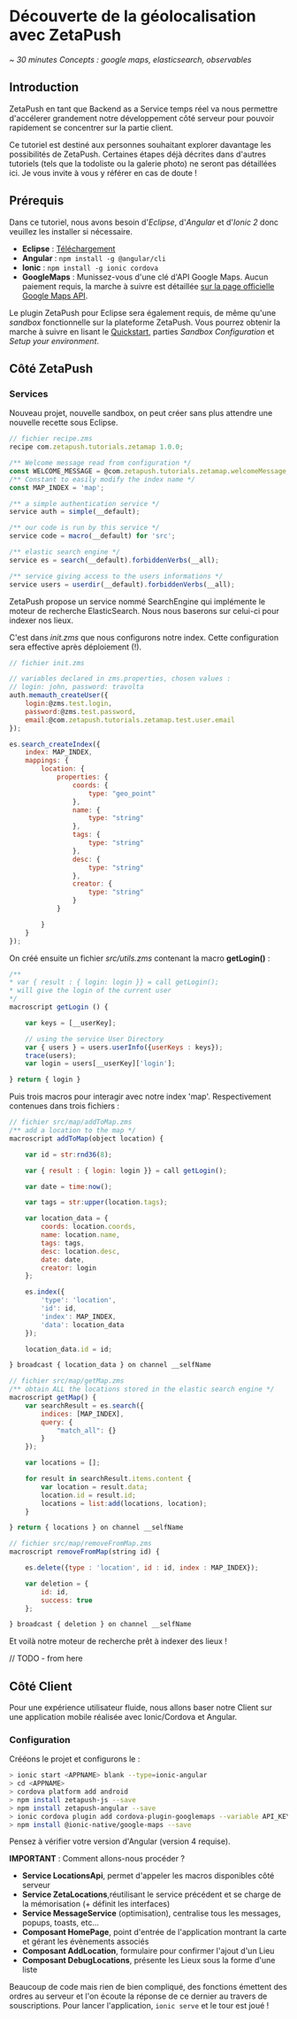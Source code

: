 # Découverte de la géolocalisation avec ZetaPush #
*~ 30 minutes
Concepts : google maps, elasticsearch, observables*

## Introduction ##

ZetaPush en tant que Backend as a Service temps réel va nous permettre d'accélerer grandement notre développement côté serveur pour pouvoir rapidement se concentrer sur la partie client.  

Ce tutoriel est destiné aux personnes souhaitant explorer davantage les possibilités de ZetaPush. Certaines étapes déjà décrites dans d'autres tutoriels (tels que la todoliste ou la galerie photo) ne seront pas détaillées ici. Je vous invite à vous y référer en cas de doute !  

## Prérequis ##

Dans ce tutoriel, nous avons besoin d'*Eclipse*, d'*Angular* et d'*Ionic 2* donc veuillez les installer si nécessaire.

* **Eclipse** : [Téléchargement](https://www.eclipse.org/downloads/)
* **Angular** : `npm install -g @angular/cli`
* **Ionic** : `npm install -g ionic cordova`
* **GoogleMaps** : Munissez-vous d'une clé d'API Google Maps. Aucun paiement requis, la marche à suivre est détaillée [sur la page officielle Google Maps API](https://developers.google.com/maps/documentation/android-api/?hl=fr).

Le plugin ZetaPush pour Eclipse sera également requis, de même qu'une *sandbox* fonctionnelle sur la plateforme ZetaPush. Vous pourrez obtenir la marche à suivre en lisant le [Quickstart](https://doc.zetapush.com/quickstart/), parties *Sandbox Configuration* et *Setup your environment*.

## Côté ZetaPush ##

### Services ###  

Nouveau projet, nouvelle sandbox, on peut créer sans plus attendre une nouvelle recette sous Eclipse.

```javascript
// fichier recipe.zms
recipe com.zetapush.tutorials.zetamap 1.0.0;

/** Welcome message read from configuration */
const WELCOME_MESSAGE = @com.zetapush.tutorials.zetamap.welcomeMessage;
/** Constant to easily modify the index name */
const MAP_INDEX = 'map';

/** a simple authentication service */
service auth = simple(__default);

/** our code is run by this service */
service code = macro(__default) for 'src';

/** elastic search engine */
service es = search(__default).forbiddenVerbs(__all);

/** service giving access to the users informations */
service users = userdir(__default).forbiddenVerbs(__all);
```

ZetaPush propose un service nommé SearchEngine qui implémente le moteur de recherche ElasticSearch. Nous nous baserons sur celui-ci pour indexer nos lieux.

C'est dans *init.zms* que nous configurons notre index. Cette configuration sera effective après déploiement (!).

```javascript
// fichier init.zms

// variables declared in zms.properties, chosen values :
// login: john, password: travolta
auth.memauth_createUser({
	login:@zms.test.login,
	password:@zms.test.password,
	email:@com.zetapush.tutorials.zetamap.test.user.email
});

es.search_createIndex({
	index: MAP_INDEX,
	mappings: {
		location: {
			properties: {
				coords: {
					type: "geo_point"
				},
				name: {
					type: "string"
				},
				tags: {
					type: "string"
				},
				desc: {
					type: "string"
				},
				creator: {
					type: "string"
				}
			}

		}
	}
});
```

On créé ensuite un fichier *src/utils.zms* contenant la macro **getLogin()** :

```javascript
/**
* var { result : { login: login }} = call getLogin();
* will give the login of the current user
*/
macroscript getLogin () {

	var keys = [__userKey];

	// using the service User Directory
	var { users } = users.userInfo({userKeys : keys});
	trace(users);
	var login = users[__userKey]['login'];

} return { login }
```

Puis trois macros pour interagir avec notre index 'map'. Respectivement contenues dans trois fichiers :  

```javascript
// fichier src/map/addToMap.zms
/** add a location to the map */
macroscript addToMap(object location) {

	var id = str:rnd36(8);

	var { result : { login: login }} = call getLogin();

	var date = time:now();

	var tags = str:upper(location.tags);

	var location_data = {
		coords: location.coords,
		name: location.name,
		tags: tags,
		desc: location.desc,
		date: date,
		creator: login
	};

	es.index({
		'type': 'location',
		'id': id,
		'index': MAP_INDEX,
		'data': location_data
	});

	location_data.id = id;

} broadcast { location_data } on channel __selfName
```

```javascript
// fichier src/map/getMap.zms
/** obtain ALL the locations stored in the elastic search engine */
macroscript getMap() {
	var searchResult = es.search({
		indices: [MAP_INDEX],
		query: {
			"match_all": {}
		}
	});

	var locations = [];

	for result in searchResult.items.content {
		var location = result.data;
		location.id = result.id;
		locations = list:add(locations, location);
	}

} return { locations } on channel __selfName
```

```javascript
// fichier src/map/removeFromMap.zms
macroscript removeFromMap(string id) {

	es.delete({type : 'location', id : id, index : MAP_INDEX});

	var deletion = {
		id: id,
		success: true
	};

} broadcast { deletion } on channel __selfName
```

Et voilà notre moteur de recherche prêt à indexer des lieux !

// TODO - from here

## Côté Client ##

Pour une expérience utilisateur fluide, nous allons baser notre Client sur une application mobile réalisée avec Ionic/Cordova et Angular.

### Configuration ###

Crééons le projet et configurons le :
```bash
> ionic start <APPNAME> blank --type=ionic-angular
> cd <APPNAME>
> cordova platform add android
> npm install zetapush-js --save
> npm install zetapush-angular --save
> ionic cordova plugin add cordova-plugin-googlemaps --variable API_KEY_FOR_ANDROID=<yourApiKey>
> npm install @ionic-native/google-maps --save
```

Pensez à vérifier votre version d'Angular (version 4 requise).

**IMPORTANT** : Comment allons-nous procéder ?  
* **Service LocationsApi**, permet d'appeler les macros disponibles côté serveur
* **Service ZetaLocations**,réutilisant le service précédent et se charge de la mémorisation (+ définit les interfaces)
* **Service MessageService** (optimisation), centralise tous les messages, popups, toasts, etc...
* **Composant HomePage**, point d'entrée de l'application montrant la carte et gérant les évènements associés
* **Composant AddLocation**, formulaire pour confirmer l'ajout d'un Lieu
* **Composant DebugLocations**, présente les Lieux sous la forme d'une liste

Beaucoup de code mais rien de bien compliqué, des fonctions émettent des ordres au serveur  et l'on écoute la réponse de ce dernier au travers de souscriptions.
Pour lancer l'application, `ionic serve` et le tour est joué !
